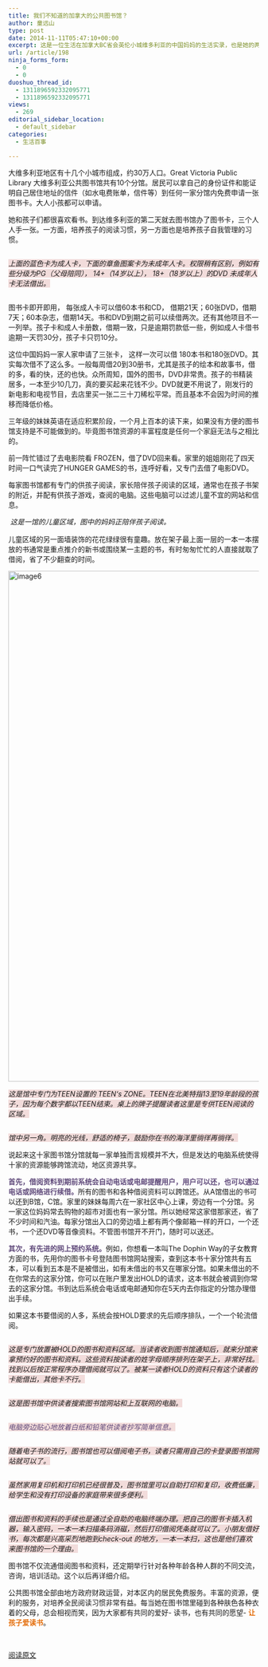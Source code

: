 ```yaml
---
title: 我们不知道的加拿大的公共图书馆？
author: 童远山
type: post
date: 2014-11-11T05:47:10+00:00
excerpt: 这是一位生活在加拿大BC省会英伦小城维多利亚的中国妈妈的生活实录，也是她的两个女儿教育实况的真诚原创分享。在这里和你分享孩子的成长经历，探讨吃住行。和有相同教育生活理念的华人父母同行共勉。
url: /article/198
ninja_forms_form:
  - 0
  - 0
duoshuo_thread_id:
  - 1311896592332095771
  - 1311896592332095771
views:
  - 269
editorial_sidebar_location:
  - default_sidebar
categories:
  - 生活百事

---
```

大维多利亚地区有十几个小城市组成，约30万人口。Great Victoria Public Library 大维多利亚公共图书馆共有10个分馆。居民可以拿自己的身份证件和能证明自己居住地址的信件（如水电费账单，信件等）到任何一家分馆内免费申请一张图书卡。大人小孩都可以申请。

她和孩子们都很喜欢看书。到达维多利亚的第二天就去图书馆办了图书卡，三个人人手一张。一方面，培养孩子的阅读习惯，另一方面也是培养孩子自我管理的习惯。

<img decoding="async" class="en-media" style="word-wrap: break-word !important; box-sizing: border-box !important; width: auto !important; visibility: visible !important;" src="https://app.yinxiang.com/shard/s9/res/17040bf8-2dcb-463d-8fd1-e3b34fd3dd74/image4.jpg" alt="" name="17040bf8-2dcb-463d-8fd1-e3b34fd3dd74" /> 

<span style="font-size: 14px; background-color: #f2dcdb;"><em>上面的蓝色卡为成人卡，下面的章鱼图案卡为未成年人卡。权限稍有区别，例如有些分级为PG（父母陪同）， 14+（14岁以上）， 18+（18岁以上）的DVD 未成年人卡无法借出。</em></span>

<img decoding="async" class="en-media" style="word-wrap: break-word !important; box-sizing: border-box !important; width: auto !important; visibility: visible !important;" src="https://app.yinxiang.com/shard/s9/res/728aa976-1946-42d5-9b38-a967100d6b34/image5.jpg" alt="" name="728aa976-1946-42d5-9b38-a967100d6b34" /> 

图书卡即开即用， 每张成人卡可以借60本书和CD， 借期21天；60张DVD，借期7天；60本杂志，借期14天。书和DVD到期之前可以续借两次。还有其他项目不一一列举。孩子卡和成人卡册数，借期一致，只是逾期罚款低一些，例如成人卡借书逾期一天罚30分，孩子卡只罚10分。

这位中国妈妈一家人家申请了三张卡， 这样一次可以借 180本书和180张DVD。其实每次借不了这么多。一般每周借20到30册书，尤其是孩子的绘本和故事书，借的多，看的快，还的也快。众所周知，国外的图书，DVD非常贵。孩子的书精装居多，一本至少10几刀，真的要买起来花钱不少。DVD就更不用说了，刚发行的新电影和电视节目，去店里买一张二三十刀稀松平常。而且基本不会因为时间的推移而降低价格。

三年级的妹妹英语在适应积累阶段，一个月上百本的读下来，如果没有方便的图书馆支持是不可能做到的。毕竟图书馆资源的丰富程度是任何一个家庭无法与之相比的。

前一阵忙错过了去电影院看 FROZEN，借了DVD回来看。家里的姐姐刚花了四天时间一口气读完了HUNGER GAMES的书，连呼好看，又专门去借了电影DVD。

每家图书馆都有专门的供孩子阅读，家长陪伴孩子阅读的区域，通常也在孩子书架的附近，并配有供孩子游戏，查阅的电脑。这些电脑可以过滤儿童不宜的网站和信息。

<img decoding="async" class="en-media" style="word-wrap: break-word !important; box-sizing: border-box !important; width: auto !important; visibility: visible !important;" src="https://app.yinxiang.com/shard/s9/res/608885db-5845-446a-a237-3d809a48b522/image6.jpg" alt="" name="608885db-5845-446a-a237-3d809a48b522" /> <em style="line-height: 1.5;">这是一馆的儿童区域，图中的妈妈正陪伴孩子阅读。</em>

儿童区域的另一面墙装饰的花花绿绿很有童趣。放在架子最上面一层的一本一本摆放的书通常是重点推介的新书或围绕某一主题的书，有时匆匆忙忙的人直接就取了借阅，省了不少翻查的时间。

<img decoding="async" class="en-media" style="word-wrap: break-word !important; box-sizing: border-box !important; width: auto !important; visibility: visible !important;" src="https://app.yinxiang.com/shard/s9/res/831c34dc-2cfb-4cf5-b926-0862defa535f/image7.jpg" alt="" name="831c34dc-2cfb-4cf5-b926-0862defa535f" /> [<img decoding="async" loading="lazy" class="alignnone size-full wp-image-199" src="http://52sask.com/wp-content/uploads/2014/11/image6.jpg" alt="image6" width="576" height="1024" />][1]

<span style="font-size: 14px; background-color: #f2dcdb;"><em>这是馆中专门为TEEN设置的 TEEN‘s ZONE。TEEN在北美特指13至19年龄段的孩子，因为每个数字都以TEEN结束。桌上的牌子提醒读者这里是专供TEEN阅读的区域。</em></span>

<img decoding="async" class="en-media" style="word-wrap: break-word !important; box-sizing: border-box !important; width: auto !important; visibility: visible !important;" src="https://app.yinxiang.com/shard/s9/res/62c07093-d785-453c-a28a-02113f7eeeb2/image8.jpg" alt="" name="62c07093-d785-453c-a28a-02113f7eeeb2" /> 

<span style="background-color: #f2dcdb;"><em><span style="background-color: #f2dcdb; font-size: 14px;">馆中另一角。明亮的光线，舒适的椅子，鼓励你在书的海洋里徜徉再徜徉。</span></em></span>

说起来这十家图书馆分馆就每一家单独而言规模并不大，但是发达的电脑系统使得十家的资源能够跨馆流动，地区资源共享。

<span style="color: #5f497a;"><strong>首先，借阅资料到期前系统会自动电话或电邮提醒用户，用户可以还，也可以通过电话或网络进行续借。</strong></span>所有的图书和各种借阅资料可以跨馆还。从A馆借出的书可以还到B馆，C馆。家里的妹妹每周六在一家社区中心上课，旁边有一个分馆。另一家这位妈妈常去购物的超市对面也有一家分馆。所以她经常这家借那家还，省了不少时间和汽油。每家分馆出入口的旁边墙上都有两个像邮箱一样的开口，一个还书，一个还DVD等音像资料。不管图书馆开不开门，随时可以送还。

<span style="color: #5f497a;"><strong>其次，有先进的网上预约系统。</strong></span>例如，你想看一本叫The Dophin Way的子女教育方面的书，先用你的图书卡号登陆图书馆网站搜索，查到这本书十家分馆共有五本，可以看到五本是不是被借出，如有未借出的书又在哪家分馆。如果未借出的不在你常去的这家分馆，你可以在账户里发出HOLD的请求，这本书就会被调到你常去的这家分馆。书到达后系统会电话或电邮通知你在5天内去你指定的分馆办理借出手续。

如果这本书要借阅的人多，系统会按HOLD要求的先后顺序排队，一个一个轮流借阅。

<img decoding="async" class="en-media" style="word-wrap: break-word !important; box-sizing: border-box !important; width: auto !important; visibility: visible !important;" src="https://app.yinxiang.com/shard/s9/res/d09597b3-16c9-46e2-ae68-83bcb66ac82b/image9.jpg" alt="" name="d09597b3-16c9-46e2-ae68-83bcb66ac82b" /> 

<span style="background-color: #f2dcdb; font-size: 14px;"><em>这是专门放置被HOLD的图书和资料区域。当读者收到图书馆通知后，就来分馆来拿预约好的图书和资料。这些资料按读者的姓字母顺序排列在架子上，非常好找。找到以后按正常程序办理借阅就可以了。被某一读者HOLD的资料只有这个读者的卡能借出，其他卡不行。</em></span>

<img decoding="async" class="en-media" src="https://app.yinxiang.com/shard/s9/res/845882fe-1004-4002-924b-9671132c15df/image10.jpg" alt="" name="845882fe-1004-4002-924b-9671132c15df" /> 

<span style="background-color: #f2dcdb; font-size: 14px;"><em>这是图书馆中供读者搜索图书馆网站和上互联网的电脑。</em></span>

<img decoding="async" class="en-media" src="https://app.yinxiang.com/shard/s9/res/789a9913-49dd-457c-981a-63ed31611c6d/image11.jpg" alt="" name="789a9913-49dd-457c-981a-63ed31611c6d" /> 

<span style="background-color: #f2dcdb; font-size: 14px; color: #5f497a;"><em><span style="background-color: #f2dcdb; font-size: 14px; max-width: 100% !important; word-wrap: break-word !important; box-sizing: border-box !important;">电脑旁边贴心地放着白纸和铅笔供读者抄写简单信息。</span></em></span>

<img decoding="async" class="en-media" src="https://app.yinxiang.com/shard/s9/res/533fc05b-a00f-4cf4-991e-cd1500db0fd4/image12.jpg" alt="" name="533fc05b-a00f-4cf4-991e-cd1500db0fd4" /> 

<span style="background-color: #f2dcdb;"><em><span style="background-color: #f2dcdb; font-size: 14px;">随着电子书的流行，图书馆也可以借阅电子书，读者只需用自己的卡登录图书馆网站就可以了。</span></em></span>

<img decoding="async" class="en-media" src="https://app.yinxiang.com/shard/s9/res/dcc0627a-3eb1-4001-9c11-c7b65e3fb641/image13.jpg" alt="" name="dcc0627a-3eb1-4001-9c11-c7b65e3fb641" /> 

<span style="background-color: #f2dcdb;"><em><span style="background-color: #f2dcdb; font-size: 14px;">虽然家用复印机和打印机已经很普及，图书馆里可以自助打印和复印，收费低廉，给学生和没有打印设备的家庭带来很多便利。</span></em></span>

<img decoding="async" class="en-media" style="word-wrap: break-word !important; box-sizing: border-box !important; width: auto !important; visibility: visible !important;" src="https://app.yinxiang.com/shard/s9/res/458aa42b-7cdb-451e-a1b6-bf904286f77b/image14.jpg" alt="" name="458aa42b-7cdb-451e-a1b6-bf904286f77b" /> 

<span style="background-color: #f2dcdb;"><em><span style="background-color: #f2dcdb; font-size: 14px;">借出图书和资料的手续也是通过全自助的电脑终端办理。把自己的图书卡插入机器，输入密码，一本一本扫描条码消磁，然后打印借阅凭条就可以了。小朋友借好书，每次都是兴高采烈地跑到check-out 的地方，一本一本扫，这也是他们喜欢来图书馆的一个理由。</span></em></span>

图书馆不仅流通借阅图书和资料，还定期举行针对各种年龄各种人群的不同交流，咨询，培训活动。这个以后再详细介绍。

公共图书馆全部由地方政府财政运营，对本区内的居民免费服务。丰富的资源，便利的服务，对培养全民阅读习惯非常有益。每当她在图书馆里碰到各种肤色各种衣着的父母，总会相视而笑，因为大家都有共同的爱好- 读书，也有共同的愿望- <span style="background-color: #ffffff; color: #e36c09;"><strong>让孩子爱读书</strong></span>。

&nbsp;

<a href="http://mp.weixin.qq.com/s?__biz=MjM5NzI0NTEwMQ==&mid=200771144&idx=4&sn=5c5912c977c584f80a8b25148f96924e&scene=1#rd" target="_blank">阅读原文</a>

 [1]: http://52sask.com/wp-content/uploads/2014/11/image6.jpg